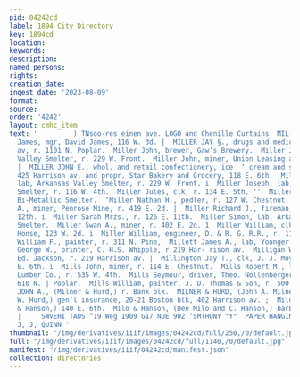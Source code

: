 ```yaml
---
pid: 04242cd
label: 1894 City Directory
key: 1894cd
location: 
keywords: 
description: 
named_persons: 
rights: 
creation_date: 
ingest_date: '2023-08-09'
format: 
source: 
order: '4242'
layout: cmhc_item
text: '         ) TNsoo-res einen ave. LOGO and Chenille Curtains  MIL 187 MIL —_  Miller
  James, mgr, David James, 116 W. 3d. |  MILLER JAY §., drugs and medicines, 324 Harrison
  av, r. 1101 N. Poplar.  Miller John, brewer, Gaw’s Brewery.  Miller John, lab, Arkansas
  Valley Smelter, r. 229 W. Front.  Miller John, miner, Union Leasing and Mining Co.
  |  MILLER JOHN E., whol. and retail confectionery, ice  ‘ cream and soda water,
  425 Harrison av, and propr. Star Bakery and Grocery, 118 E. 6th.  Miller Joseph,
  lab, Arkansas Valley Smelter, r. 229 W. Front. i  Miller Joseph, lab, Bi-Metallic
  Smelter, r. 116 W. 4th.  Miller Jules, clk, r. 134 E. 5th. ''  Miller Julius, lab,
  Bi-Metallic Smelter.  ‘Miller Nathan H., pedler, r. 127 W. Chestnut. {  Miller Peter
  A., miner, Penrose Mine, r. 419 E. 2d. |  Miller Richard J., fireman, r. 132 E.
  12th. i  Miller Sarah Mrzs., r. 126 E. 11th.  Miller Simon, lab, Arkansas Valley
  Smelter.  Miller Swan A., miner, r. 402 E. 2d. 1  Miller William, clk, American
  Honse, 123 W. 2d. i  Miller William, engineer, D. & R. G. R.R., r. 119 E. 13th.  Miller
  William F., painter, r. 311 N. Pine,  Millett James A., lab, Younger & Davison.  Milligan
  George W., printer, C. H.S. Whipple, r.219 Har- rison av.  Milligan William, tailor,
  Ed. Jackson, r. 219 Harrison av. |  Millington Jay T., clk, J. J. Moynahan, 124
  E. 6th. i  Mills John, miner, r. 114 E. Chestnut.  Mills Robert M., lab, Williams
  Lumber Co., r. 535 W. 4th.  Mills Seymour, driver, Theo. Nollenberger & Co., r.
  610 N. | Poplar.  Mills William, painter, J. D. Thomas & Son, r. 500 W. Elm.  MILNER
  JOHN A., (Milner & Hurd,) r. Bank blk.  MILNER & HURD, (John A. Milner and Frank
  W. Hurd,) gen’l insurance, 20-21 Boston blk, 402 Harrison av. ;  Milo Dee, (Milo
  & Hanson,) 140 E. 6th.  Milo & Hanson, (Dee Milo and C. Hanson,) barbers, 140)  6t     |
  |     SWVEHI TADS “19 Weg 1909 G17 NUE 902 ‘SMTHONY "Y°  PAPER HANGING, rete srazer.
  J, J, QUINN '
thumbnail: "/img/derivatives/iiif/images/04242cd/full/250,/0/default.jpg"
full: "/img/derivatives/iiif/images/04242cd/full/1140,/0/default.jpg"
manifest: "/img/derivatives/iiif/04242cd/manifest.json"
collection: directories
---
```

